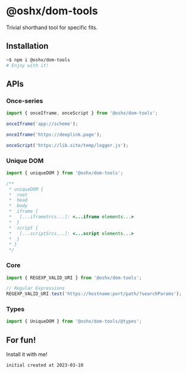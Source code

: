 # @oshx/dom-tools
Trivial shorthand tool for specific fits.

## Installation
```sh
~$ npm i @oshx/dom-tools
# Enjoy with it!
```

## APIs
### Once-series
```typescript
import { onceIframe, onceScript } from '@oshx/dom-tools';

onceIframe('app://scheme');

onceIframe('https://deeplink.page');

onceScript('https://lib.site/temp/logger.js');
```

### Unique DOM
```typescript
import { uniqueDOM } from '@oshx/dom-tools';

/** 
 * uniqueDOM {
 *  root
 *  head
 *  body
 *  iframe {
 *   [...iframeSrcs...]: <...iframe elements...>
 *  }
 *  script {
 *   [...scriptSrcs...]: <...script elements...>
 *  }
 * }
 */
```

### Core
```typescript
import { REGEXP_VALID_URI } from '@oshx/dom-tools';

// Regular Expressions
REGEXP_VALID_URI.test('https://hostname:port/path/?searchParams');
```

### Types
```typescript
import { UniqueDOM } from '@oshx/dom-tools/@types';
```

## For fun!
Install it with me!

```
initial created at 2023-03-10
```